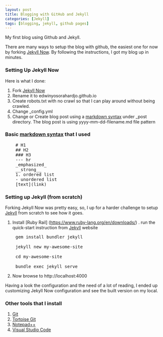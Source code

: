 ```yaml
---
layout: post
title: Blogging with GitHub and Jekyll
categories: [Jekyll]
tags: [blogging, jekyll, github pages]
---
```


My first blog using Github and Jekyll.

There are many ways to setup the blog with github, the easiest one for now by forking [Jekyll Now](https://github.com/barryclark/jekyll-now). By following the instructions, I got my blog up in minutes.

### Setting Up Jekyll Now
Here is what I done:
1. Fork [Jekyll Now](https://github.com/barryclark/jekyll-now)
2. Rename it to edwinyosorahardjo.github.io
3. Create robots.txt with no crawl so that I can play around without being crawled.
4. Change _config.yml
5. Change or Create blog post using a [markdown syntax](https://daringfireball.net/projects/markdown/) under _post directory.
   The blog post is using yyyy-mm-dd-filename.md file pattern

### Basic [markdown syntax](https://daringfireball.net/projects/markdown/) that I used
<pre>
    # H1
    ## H2
    ### H3
    --- hr
    _emphasized_
    __strong__
    1. ordered list
    - unordered list
    [text](link)
</pre>

### Setting up Jekyll (from scratch)
Forking Jekyll Now was pretty easy, so, I up for a harder challenge to setup [Jekyll](https://jekyllrb.com/) from scratch to see how it goes.
1. Install [Ruby Rail] (https://www.ruby-lang.org/en/downloads/) 
. run the quick-start instruction from [Jekyll](https://jekyllrb.com/) website
<pre>
    gem install bundler jekyll
 
    jekyll new my-awesome-site

    cd my-awesome-site

    bundle exec jekyll serve
</pre>

2. Now browse to http://localhost:4000

Having a look the configuration and the need of a lot of reading, I ended up customizing Jekyll Now configuration and see the built version on my local.

### Other tools that I install
1. [Git](https://git-scm.com/downloads)
2. [Tortoise Git](https://tortoisegit.org/)
3. [Notepad++](https://notepad-plus-plus.org)
4. [Visual Studio Code](https://code.visualstudio.com/download)
